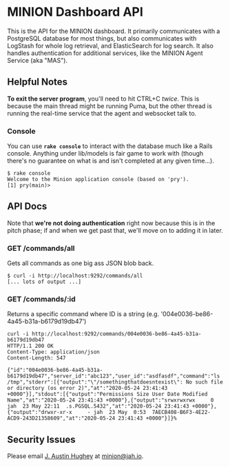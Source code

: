 # MINION Dashboard API

This is the API for the MINION dashboard. It primarily communicates with a
PostgreSQL database for most things, but also communicates with LogStash for
whole log retrieval, and ElasticSearch for log search. It also handles authentication
for additional services, like the MINION Agent Service (aka "MAS").

## Helpful Notes

**To exit the server program**, you'll need to hit CTRL+C _twice_. This is
because the main thread might be running Puma, but the other thread is running
the real-time service that the agent and websocket talk to.

### Console

You can use **`rake console`** to interact with the database much like a
Rails console. Anything under lib/models is fair game to work with (though
there's no guarantee on what is and isn't completed at any given time...).

```
$ rake console
Welcome to the Minion application console (based on 'pry').
[1] pry(main)>
```

## API Docs

Note that **we're not doing authentication** right now because this is in the
pitch phase; if and when we get past that, we'll move on to adding it in later.

### GET /commands/all

Gets all commands as one big ass JSON blob back.

```
$ curl -i http://localhost:9292/commands/all
[... lots of output ...]
```

### GET /commands/:id

Returns a specific command where ID is a string (e.g. '004e0036-be86-4a45-b31a-b6179d19db47')

```
curl -i http://localhost:9292/commands/004e0036-be86-4a45-b31a-b6179d19db47
HTTP/1.1 200 OK
Content-Type: application/json
Content-Length: 547

{"id":"004e0036-be86-4a45-b31a-b6179d19db47","server_id":"abc123","user_id":"asdfasdf","command":"ls /tmp","stderr":[{"output":"\"/somethingthatdoesntexist\": No such file or directory (os error 2)","at":"2020-05-24 23:41:43 +0000"}],"stdout":[{"output":"Permissions Size User Date Modified Name","at":"2020-05-24 23:41:43 +0000"},{"output":"srwxrwxrwx     0 jah  23 May 22:11  .s.PGSQL.5432","at":"2020-05-24 23:41:43 +0000"},{"output":"drwxr-xr-x     - jah  23 May  0:53  7AECB408-B6F3-4E22-ACD9-243D21358609","at":"2020-05-24 23:41:43 +0000"}]}%
```

## Security Issues

Please email [J. Austin Hughey](https://github.com/jahio) at minion@jah.io.
